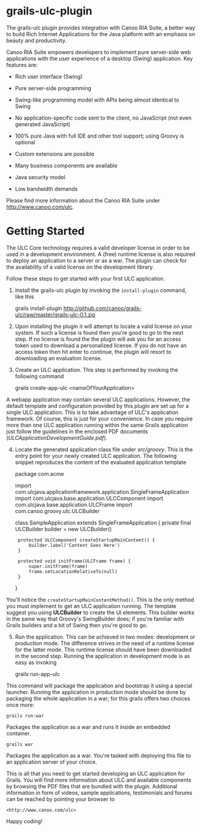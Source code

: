 grails-ulc-plugin
=================

The grails-ulc plugin provides integration with Canoo RIA Suite, a better way to
build Rich Internet Applications for the Java platform with an emphasis on
beauty and productivity.

Canoo RIA Suite empowers developers to implement pure server-side web
applications with the user experience of a desktop (Swing) application.
Key features are:

* Rich user interface (Swing)

* Pure server-side programming

* Swing-like programming model with APIs being almost identical to Swing

* No application-specific code sent to the client, no JavaScript (not even generated JavaScript)

* 100% pure Java with full IDE and other tool support; using Groovy is optional

* Custom extensions are possible

* Many business components are available

* Java security model

* Low bandwidth demands

Please find more information about the Canoo RIA Suite under
<http://www.canoo.com/ulc>.

Getting Started
===============

The ULC Core technology requires a valid developer license in order to be used in a
development environment. A (free) runtime license is also required to deploy an
application to a server or as a war. The plugin can check for the availability
of a valid license on the development library.

Follow these steps to get started with your first ULC application.

1. Install the grails-ulc plugin by invoking the `install-plugin` command, like
   this

   
     grails install-plugin http://github.com/canoo/grails-ulc/raw/master/grails-ulc-0.1.zip

2. Upon installing the plugin it will attempt to locate a valid license on your
system. If such a license is found then you're good to go to the next step. If
no license is found the the plugin will ask you for an access token used to
download a personalized license. If you do not have an access token then hit
enter to continue, the plugin will resort to downloading an evaluation license.

3. Create an ULC application. This step is performed by invoking the following
command


    grails create-app-ulc &lt;nameOfYourApplication&gt;

A webapp application may contain several ULC applications. However, the default
template and configuration provided by this plugin are set up for a single ULC
application. This is to take advantage of ULC's application framework. Of course,
this is just for your convenience. In case you require more than one ULC
application running within the same Grails application just follow the guidelines
in the enclosed PDF documents (*ULCApplicationDevelopmentGuide.pdf*).

4. Locate the generated application class file under *src/groovy*. This is the
entry point for your newly created ULC application. The following snippet
reproduces the content of the evaluated application template

    package com.acme

    import com.ulcjava.applicationframework.application.SingleFrameApplication
    import com.ulcjava.base.application.ULCComponent
    import com.ulcjava.base.application.ULCFrame
    import com.canoo.groovy.ulc.ULCBuilder

    class SampleApplication extends SingleFrameApplication {
        private final ULCBuilder builder = new ULCBuilder()

        protected ULCComponent createStartupMainContent() {
            builder.label('Content Goes Here')
        }

        protected void initFrame(ULCFrame frame) {
            super.initFrame(frame)
            frame.setLocationRelativeTo(null)
        }
    }


You'll notice the `createStartupMainContentMethod()`. This is the only method
you must implement to get an ULC application running. The template suggest you
using **ULCBuilder** to create the UI elements. This builder works in the same
way that Groovy's SwingBuilder does; if you're familiar with Grails builders
and a bit of Swing then you're good to go.

5. Run the application. This can be achieved in two modes: development or
production mode. The difference strives in the need of a runtime license for the
latter mode. This runtime license should have been downloaded in the second step.
Running the application in development mode is as easy as invoking

    grails run-app-ulc

This command will package the application and bootstrap it using a special
launcher. Running the application in production mode should be done by packaging
the whole application in a war; for this grails offers two choices once more:

    grails run-war

Packages the application as a war and runs it inside an embedded container.

    grails war

Packages the application as a war. You're tasked with deploying this file to an
application server of your choice.

This is all that you need to get started developing an ULC application for Grails.
You will find more information about ULC and available components by browsing
the PDF files that are bundled with the plugin.
Additional information in form of videos, sample applications, testimonials and
forums can be reached by pointing your browser to

    <http://www.canoo.com/ulc>

Happy coding!
